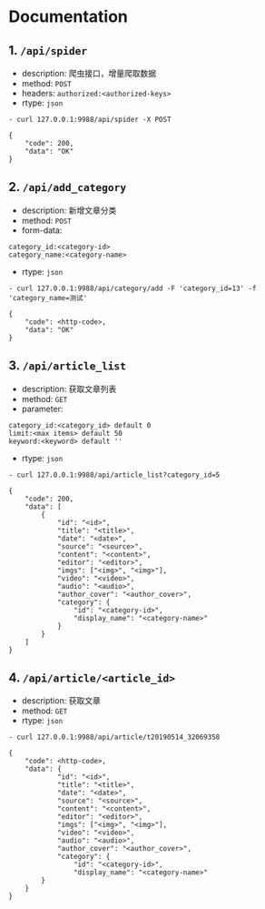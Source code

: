 # Documentation

## 1. ```/api/spider```

- description: 爬虫接口，增量爬取数据
- method: ```POST```
- headers: ```authorized:<authorized-keys>```
- rtype: ```json```

```- curl 127.0.0.1:9988/api/spider -X POST```

```
{
    "code": 200,
    "data": "OK"
}
```

## 2. ```/api/add_category```

- description: 新增文章分类
- method: ```POST```
- form-data: 
```
category_id:<category-id>
category_name:<category-name>
```
- rtype: ```json```

```- curl 127.0.0.1:9988/api/category/add -F 'category_id=13' -f 'category_name=测试'```

```
{
    "code": <http-code>,
    "data": "OK"
}
```

## 3. ```/api/article_list```

- description: 获取文章列表
- method: ```GET```
- parameter: 
```
category_id:<category_id> default 0
limit:<max items> default 50
keyword:<keyword> default ''
```
- rtype: ```json```

```- curl 127.0.0.1:9988/api/article_list?category_id=5```

```
{
    "code": 200,
    "data": [
        {
            "id": "<id>",
            "title": "<title>",
            "date": "<date>",
            "source": "<source>",
            "content": "<content>",
            "editor": "<editor>",
            "imgs": ["<img>", "<img>"],
            "video": "<video>",
            "audio": "<audio>",
            "author_cover": "<author_cover>",
            "category": {
                "id": "<category-id>",
                "display_name": "<category-name>"
            }
        }
    ]
}
```

## 4. ```/api/article/<article_id>```

- description: 获取文章
- method: ```GET```
- rtype: ```json```

```- curl 127.0.0.1:9988/api/article/t20190514_32069358```

```
{
    "code": <http-code>,
    "data": {
            "id": "<id>",
            "title": "<title>",
            "date": "<date>",
            "source": "<source>",
            "content": "<content>",
            "editor": "<editor>",
            "imgs": ["<img>", "<img>"],
            "video": "<video>",
            "audio": "<audio>",
            "author_cover": "<author_cover>",
            "category": {
                "id": "<category-id>",
                "display_name": "<category-name>"
        }
    }
}
```
